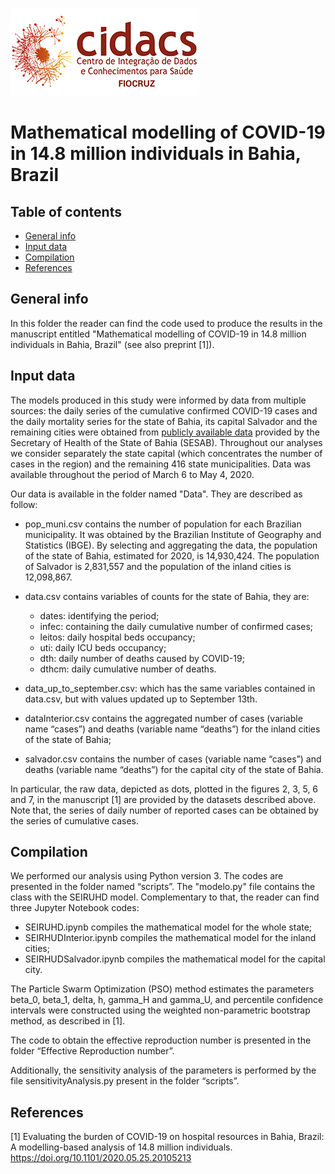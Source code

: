 
![](images/cidacs.png)


# Mathematical modelling of COVID-19 in 14.8 million individuals in Bahia, Brazil                               

## Table of contents
* [General info](#general-info)
* [Input data](#data)
* [Compilation](#compilation)
* [References](#references)

## General info
In this folder the reader can find the code used to produce the results in the manuscript  entitled "Mathematical modelling of COVID-19 in 14.8 million individuals in Bahia, Brazil" (see also preprint [1]).

## Input data

The models produced in this study were informed by data from multiple sources: the daily series of the cumulative confirmed COVID-19 cases and the daily mortality series for the state of Bahia, its capital Salvador and the remaining cities were obtained from [publicly available data](http://www.saude.ba.gov.br/temasdesaude/coronavirus/notas-tecnicas-e-boletins-epidemiologicos-covid-19/) provided by the Secretary of Health of the State of Bahia (SESAB). Throughout our analyses we consider separately the state capital (which concentrates the number of cases in the region) and the remaining 416 state municipalities. Data was available throughout the period of March 6 to May 4, 2020.

Our data is available in the folder named "Data". They are described as follow:

* pop_muni.csv contains the number of population for each Brazilian municipality. It was obtained by the Brazilian Institute of Geography and Statistics (IBGE). By selecting and aggregating the data, the population of the state of Bahia, estimated for 2020, is 14,930,424. The population of Salvador is 2,831,557 and the population of the inland cities is 12,098,867.

* data.csv contains variables of counts for the state of Bahia, they are:

   * dates: identifying the period;
   * infec: containing the daily cumulative number of confirmed cases; 
   * leitos: daily hospital beds occupancy; 
   * uti: daily ICU beds occupancy;
   * dth: daily number of deaths caused by COVID-19;
   * dthcm: daily cumulative number of deaths.

* data_up_to_september.csv: which has the same variables contained in data.csv, but with values updated up to September 13th.

* dataInterior.csv contains the aggregated number of cases (variable name “cases”) and deaths (variable name “deaths”) for the inland cities of the state of Bahia;

* salvador.csv contains the number of cases (variable name “cases”) and deaths (variable name “deaths”) for the capital city of the state of Bahia.

In particular, the raw data, depicted as dots, plotted in the figures 2, 3, 5, 6 and 7, in the manuscript [1] are provided by the datasets described above. Note that, the series of daily number of reported cases can be obtained by the series of cumulative cases.


## Compilation
We performed our analysis using Python version 3. The codes are presented in the folder named “scripts”. The "modelo.py" file contains the class with the SEIRUHD model. Complementary to that, the reader can find three Jupyter Notebook codes:

* SEIRUHD.ipynb compiles the mathematical model for the whole state;
* SEIRHUDInterior.ipynb compiles the mathematical model for the inland cities;
* SEIRHUDSalvador.ipynb compiles the mathematical model for the capital city.

The Particle Swarm Optimization (PSO) method estimates the parameters beta_0, beta_1, delta, h, gamma_H and gamma_U, and percentile confidence intervals were constructed using the weighted non-parametric bootstrap method, as described in [1]. 

The code to obtain the effective reproduction number is presented in the folder “Effective Reproduction number”.

Additionally, the sensitivity analysis of the parameters is performed by the file sensitivityAnalysis.py present in the folder “scripts”.

## References 
[1] Evaluating the burden of COVID-19 on hospital resources in Bahia, Brazil: A modelling-based analysis of 14.8 million individuals. https://doi.org/10.1101/2020.05.25.20105213



 
 
